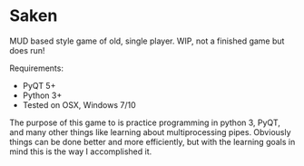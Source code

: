 # Saken
MUD based style game of old, single player. WIP, not a finished game but does run!

Requirements:
+ PyQT 5+
+ Python 3+
+ Tested on OSX, Windows 7/10

The purpose of this game to is practice programming in python 3, PyQT, and many other things like learning about multiprocessing pipes. 
Obviously things can be done better and more efficiently, but with the learning goals in mind this is the way I accomplished it.
